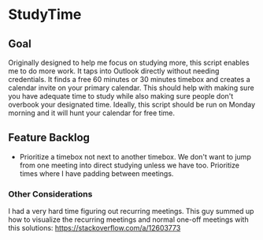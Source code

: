 # StudyTime

## Goal
Originally designed to help me focus on studying more, this script enables me to do more work. It taps into Outlook directly without needing credentials. It finds a free 60 minutes or 30 minutes timebox and creates a calendar invite on your primary calendar. This should help with making sure you have adequate time to study while also making sure people don't overbook your designated time. Ideally, this script should be run on Monday morning and it will hunt your calendar for free time.

## Feature Backlog
- Prioritize a timebox not next to another timebox. We don't want to jump from one meeting into direct studying unless we have too. Prioritize times where I have padding between meetings.


### Other Considerations
I had a very hard time figuring out recurring meetings. This guy summed up how to visualize the recurring meetings and normal one-off meetings with this solutions: https://stackoverflow.com/a/12603773
